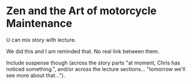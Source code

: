 ﻿# Zen and the Art of motorcycle Maintenance

U can mix story with lecture.

We did this and I am reminded that. No real link between them.

Include suspense though (across the story parts "at moment, Chris has noticed something.", and/or across the lecture sections... "tomorrow we'll see more about that...").
